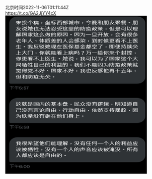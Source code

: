 北京时间2022-11-06T01:11:44Z<br>https://t.co/GA2JjYY4cX<br><img src='/temp/image/2022/o-Month-11/1588942149076529152_0.jpg' width='450' height='500'><br><br>